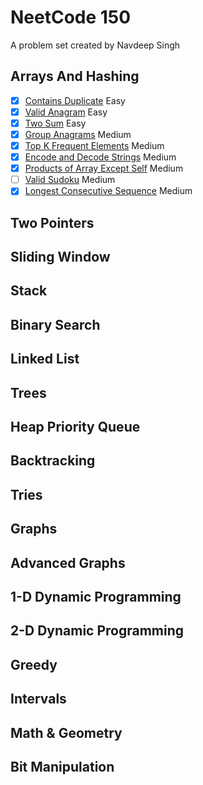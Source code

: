# NeetCode 150

A problem set created by Navdeep Singh

## Arrays And Hashing

- [x] [Contains Duplicate](https://github.com/CHRISSY-FRANKY/CODING-CHALLENGES/tree/main/neetcode150/ArraysAndHashing/ContainsDuplicateEasy) Easy
- [x] [Valid Anagram](https://github.com/CHRISSY-FRANKY/CODING-CHALLENGES/tree/main/neetcode150/ArraysAndHashing/ValidAnagramEasy) Easy
- [x] [Two Sum](https://github.com/CHRISSY-FRANKY/CODING-CHALLENGES/tree/main/neetcode150/ArraysAndHashing/TwoSumEasy) Easy
- [x] [Group Anagrams](https://github.com/CHRISSY-FRANKY/CODING-CHALLENGES/tree/main/neetcode150/ArraysAndHashing/GroupAnagramsMedium) Medium
- [x] [Top K Frequent Elements](https://github.com/CHRISSY-FRANKY/CODING-CHALLENGES/tree/main/neetcode150/ArraysAndHashing/TopKFrequentElementsMedium) Medium
- [x] [Encode and Decode Strings](https://github.com/CHRISSY-FRANKY/CODING-CHALLENGES/tree/main/neetcode150/ArraysAndHashing/EncodeAndDecodeStringsMedium) Medium
- [x] [Products of Array Except Self](https://github.com/CHRISSY-FRANKY/CODING-CHALLENGES/tree/main/neetcode150/ArraysAndHashing/ProductsOfArrayExceptSelfMedium) Medium
- [ ] [Valid Sudoku](https://github.com/CHRISSY-FRANKY/CODING-CHALLENGES/tree/main/neetcode150/ArraysAndHashing/ValidSudokuMedium) Medium
- [x] [Longest Consecutive Sequence](https://github.com/CHRISSY-FRANKY/CODING-CHALLENGES/tree/main/neetcode150/ArraysAndHashing/LongestConsecutiveSequenceMedium) Medium

## Two Pointers

## Sliding Window

## Stack

## Binary Search

## Linked List

## Trees

## Heap Priority Queue

## Backtracking

## Tries

## Graphs

## Advanced Graphs

## 1-D Dynamic Programming

## 2-D Dynamic Programming

## Greedy

## Intervals

## Math & Geometry

## Bit Manipulation

